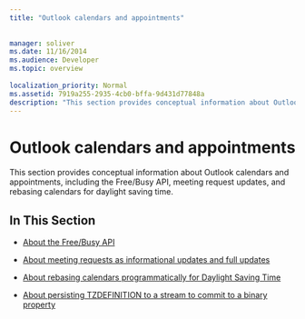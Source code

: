 ```yaml
---
title: "Outlook calendars and appointments"
 
 
manager: soliver
ms.date: 11/16/2014
ms.audience: Developer
ms.topic: overview
 
localization_priority: Normal
ms.assetid: 7919a255-2935-4cb0-bffa-9d431d77848a
description: "This section provides conceptual information about Outlook calendars and appointments, including the Free/Busy API, meeting request updates, and rebasing calendars for daylight saving time."
---
```


# Outlook calendars and appointments

This section provides conceptual information about Outlook calendars and appointments, including the Free/Busy API, meeting request updates, and rebasing calendars for daylight saving time. 
  
## In This Section

- [About the Free/Busy API](about-the-free-busy-api.md)
    
- [About meeting requests as informational updates and full updates](about-meeting-requests-as-informational-updates-and-full-updates.md)
    
- [About rebasing calendars programmatically for Daylight Saving Time](about-rebasing-calendars-programmatically-for-daylight-saving-time.md)
    
- [About persisting TZDEFINITION to a stream to commit to a binary property](about-persisting-tzdefinition-to-a-stream-to-commit-to-a-binary-property.md)
    

